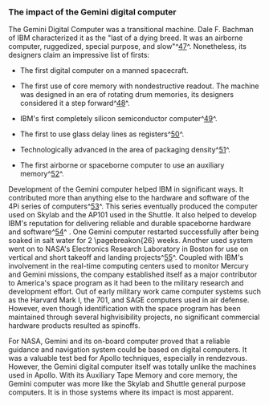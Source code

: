 ### The impact of the Gemini digital computer

The Gemini Digital Computer was a transitional machine. Dale
F. Bachman of IBM characterized it as the "last of a dying breed. It was
an airborne computer, ruggedized, special purpose, and
slow"^[47](#source1)^. Nonetheless, its designers claim an
impressive list of firsts:

-   The first digital computer on a manned spacecraft.

-   The first use of core memory with nondestructive readout. The
    machine was designed in an era of rotating drum memories, its
    designers considered it a step forward^[48](#source1)^.

-   IBM's first completely silicon semiconductor
    computer^[49](#source1)^.

-   The first to use glass delay lines as
    registers^[50](#source1)^.

-   Technologically advanced in the area of packaging
    density^[51](#source1)^.

-   The first airborne or spaceborne computer to use an auxiliary
    memory^[52](#source1)^.

Development of the Gemini computer helped IBM in significant ways. It
contributed more than anything else to the hardware and software of the
4Pi series of computers^[53](#source1)^. This series eventually
produced the computer used on Skylab and the AP101 used in the Shuttle.
It also helped to develop IBM's reputation for delivering reliable and
durable spaceborne hardware and software^[54](#source1)^ . One
Gemini computer restarted successfully after being soaked in salt water
for 2 \pagebreakon{26} weeks. Another used system went on to NASA's
Electronics Research Laboratory in Boston for use on vertical and short
takeoff and landing projects^[55](#source1)^. Coupled with IBM's
involvement in the real-time computing centers used to monitor Mercury
and Gemini missions, the company established itself as a major
contributor to America's space program as it had been to the military
research and development effort. Out of early military work came
computer systems such as the Harvard Mark I, the 701, and SAGE computers
used in air defense. However, even though identification with the space
program has been maintained through several highvisibility projects, no
significant commercial hardware products resulted as spinoffs.

For NASA, Gemini and its on-board computer proved that a reliable
guidance and navigation system could be based on digital computers. It
was a valuable test bed for Apollo techniques, especially in rendezvous.
However, the Gemini digital computer itself was totally unlike the
machines used in Apollo. With its Auxiliary Tape Memory and core memory,
the Gemini computer was more like the Skylab and Shuttle general purpose
computers. It is in those systems where its impact is most apparent.
